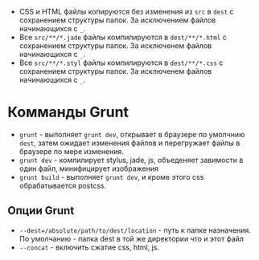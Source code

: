 - CSS и HTML файлы копируются без изменения из `src` в `dest` с сохранением структуры папок. За исключением файлов 
начинающихся с `_`. 
- Все `src/**/*.jade` файлы компилируются в `dest/**/*.html` с сохранением структуры папок. За исключенем файлов 
начинающихся с `_`.
- Все `src/**/*.styl` файлы компилируются в `dest/**/*.css` с сохранением структуры папок. За исключенем файлов 
начинающихся с `_`.

# Комманды Grunt

- `grunt` -  выполняет `grunt dev`, открывает в браузере по умолчнию `dest`, затем ожидает изменения файлов и 
перегружает файлы в браузере по мере изменения.
- `grunt dev` - компилирует stylus, jade, js, объеденяет завимости в один файл, минифицирует изображения
- `grunt build` - выполняет `grunt dev`, и кроме этого css обрабатывается postcss.

## Опции Grunt

- `--dest=/absolute/path/to/dest/location` - путь к папке назначения. По умолчанию - папка dest в той же директории что 
и этот файл
- `--concat` - включить сжатие css, html, js.